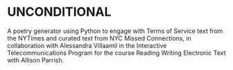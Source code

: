 UNCONDITIONAL
=============

A poetry generator using Python to engage with Terms of Service text from the NYTimes and curated text from NYC Missed Connections, in collaboration with Alessandra Villaamil in the Interactive Telecommunications Program for the course Reading Writing Electronic Text with Allison Parrish.
